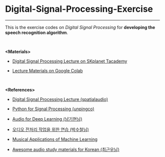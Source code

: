 # Digital-Signal-Processing-Exercise
-----

This is the exercise codes on *Digital Signal Processing* for **developing the speech recognition algorithm**.

<br/>

**\<Materials\>**

- [Digital Signal Processing Lecture on SKplanet Tacademy](https://www.youtube.com/watch?v=RxbkEjV7c0o&list=PL9mhQYIlKEhem5_wrQqDtNqNcaDyFrYGN&index=1)

- [Lecture Materials on Google Colab](https://colab.research.google.com/drive/1wdHc0sy3ECw-R48BvJvsB6w8o-nK7Nfp#scrollTo=hbFBOE8uwJ7V)

<br/>

**\<References\>**

- [Digital Signal Processing Lecture (spatialaudio)](https://github.com/spatialaudio/digital-signal-processing-lecture)

- [Python for Signal Processing (unpingco)](https://github.com/unpingco/Python-for-Signal-Processing)

- [Audio for Deep Learning (남기현님)](https://tykimos.github.io/2019/07/04/ISS_2nd_Deep_Learning_Conference_All_Together/)

- [오디오 전처리 작업을 위한 연습 (박수철님)](https://github.com/scpark20/audio-preprocessing-practice)

- [Musical Applications of Machine Learning](https://mac.kaist.ac.kr/~juhan/gct634/)

- [Awesome audio study materials for Korean (최근우님)](https://github.com/keunwoochoi/awesome-audio-study-materials-for-korean)
